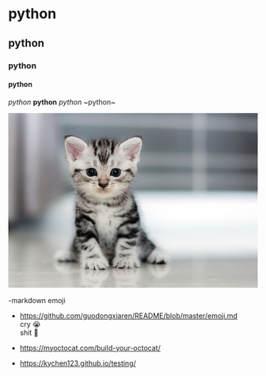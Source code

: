 # python
## python
### python
#### python


*python*
**python**
_python_
~python~

![cute_cat](4-ways-cheer-up-depressed-cat.jpg)

-markdown emoji

- https://github.com/guodongxiaren/README/blob/master/emoji.md  
cry  :sob:  
shit  :poop:  

- https://myoctocat.com/build-your-octocat/

- https://kychen123.github.io/testing/
